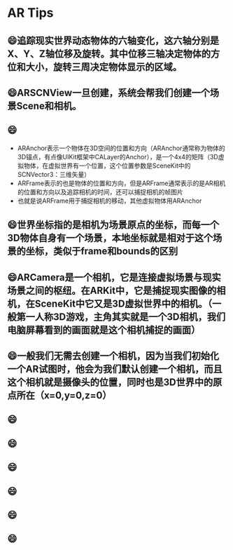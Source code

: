 # AR Tips


## :smile:追踪现实世界动态物体的六轴变化，这六轴分别是X、Y、Z轴位移及旋转。其中位移三轴决定物体的方位和大小，旋转三周决定物体显示的区域。
## :smile:ARSCNView一旦创建，系统会帮我们创建一个场景Scene和相机。
## :smile:
- ARAnchor表示一个物体在3D空间的位置和方向（ARAnchor通常称为物体的3D锚点，有点像UIKit框架中CALayer的Anchor），是一个4x4的矩阵（3D虚拟物体，在虚拟世界有一个位置，这个位置参数是SceneKit中的SCNVector3：三维矢量）
- ARFrame表示的也是物体的位置和方向，但是ARFrame通常表示的是AR相机的位置和方向以及追踪相机的时间，还可以捕捉相机的帧图片
- 也就是说ARFrame用于捕捉相机的移动，其他虚拟物体用ARAnchor
## :smile:世界坐标指的是相机为场景原点的坐标，而每一个3D物体自身有一个场景，本地坐标就是相对于这个场景的坐标，类似于frame和bounds的区别
## :smile:ARCamera是一个相机，它是连接虚拟场景与现实场景之间的枢纽。在ARKit中，它是捕捉现实图像的相机，在SceneKit中它又是3D虚拟世界中的相机。（一般第一人称3D游戏，主角其实就是一个3D相机，我们电脑屏幕看到的画面就是这个相机捕捉的画面）
## :smile:一般我们无需去创建一个相机，因为当我们初始化一个AR试图时，他会为我们默认创建一个相机，而且这个相机就是摄像头的位置，同时也是3D世界中的原点所在（x=0,y=0,z=0）
## :smile:
## :smile:
## :smile:
## :smile:
## :smile:
## :smile:
